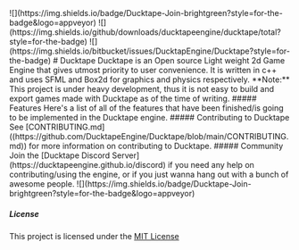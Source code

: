 <insert image here>
![](https://img.shields.io/badge/Ducktape-Join-brightgreen?style=for-the-badge&logo=appveyor) ![](https://img.shields.io/github/downloads/ducktapeengine/ducktape/total?style=for-the-badge) ![](https://img.shields.io/bitbucket/issues/DucktapEngine/Ducktape?style=for-the-badge)
# Ducktape
Ducktape is an Open source Light weight 2d Game Engine that gives utmost priority to user convenience. It is written in c++ and uses SFML and Box2d for graphics and physics respectively. 
**Note:** This project is under heavy development, thus it is not easy to build and export games made with Ducktape as of the time of writing.
##### Features
<trellolink> Here's a list of all of the features that have been finished/is going to be implemented in the Ducktape engine.
##### Contributing to Ducktape
See [CONTRIBUTING.md]((https://github.com/DucktapeEngine/Ducktape/blob/main/CONTRIBUTING.md)) for more information on contributing to Ducktape.
##### Community
Join the [Ducktape Discord Server](https://ducktapeengine.github.io/discord) if you need any help on contributing/using the engine, or if you just wanna hang out with a bunch of awesome people.
![](https://img.shields.io/badge/Ducktape-Join-brightgreen?style=for-the-badge&logo=appveyor)

##### License
This project is licensed under the [MIT License](https://github.com/DucktapeEngine/Ducktape/blob/main/LICENSE)
